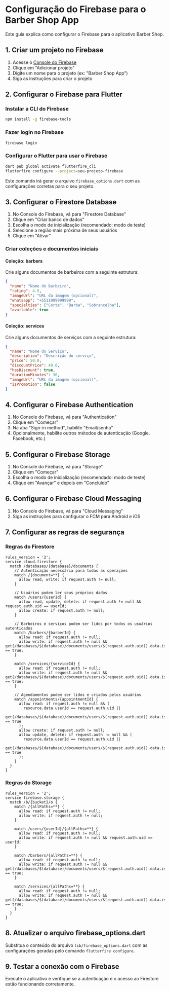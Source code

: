 # Configuração do Firebase para o Barber Shop App

Este guia explica como configurar o Firebase para o aplicativo Barber Shop.

## 1. Criar um projeto no Firebase

1. Acesse o [Console do Firebase](https://console.firebase.google.com/)
2. Clique em "Adicionar projeto"
3. Digite um nome para o projeto (ex: "Barber Shop App")
4. Siga as instruções para criar o projeto

## 2. Configurar o Firebase para Flutter

### Instalar a CLI do Firebase

```bash
npm install -g firebase-tools
```

### Fazer login no Firebase

```bash
firebase login
```

### Configurar o Flutter para usar o Firebase

```bash
dart pub global activate flutterfire_cli
flutterfire configure --project=seu-projeto-firebase
```

Este comando irá gerar o arquivo `firebase_options.dart` com as configurações corretas para o seu projeto.

## 3. Configurar o Firestore Database

1. No Console do Firebase, vá para "Firestore Database"
2. Clique em "Criar banco de dados"
3. Escolha o modo de inicialização (recomendado: modo de teste)
4. Selecione a região mais próxima de seus usuários
5. Clique em "Ativar"

### Criar coleções e documentos iniciais

#### Coleção: barbers

Crie alguns documentos de barbeiros com a seguinte estrutura:

```json
{
  "name": "Nome do Barbeiro",
  "rating": 4.5,
  "imageUrl": "URL da imagem (opcional)",
  "whatsapp": "+5511999999999",
  "specialties": ["Corte", "Barba", "Sobrancelha"],
  "available": true
}
```

#### Coleção: services

Crie alguns documentos de serviços com a seguinte estrutura:

```json
{
  "name": "Nome do Serviço",
  "description": "Descrição do serviço",
  "price": 50.0,
  "discountPrice": 40.0,
  "hasDiscount": true,
  "durationMinutes": 30,
  "imageUrl": "URL da imagem (opcional)",
  "isPromotion": false
}
```

## 4. Configurar o Firebase Authentication

1. No Console do Firebase, vá para "Authentication"
2. Clique em "Começar"
3. Na aba "Sign-in method", habilite "Email/senha"
4. Opcionalmente, habilite outros métodos de autenticação (Google, Facebook, etc.)

## 5. Configurar o Firebase Storage

1. No Console do Firebase, vá para "Storage"
2. Clique em "Começar"
3. Escolha o modo de inicialização (recomendado: modo de teste)
4. Clique em "Avançar" e depois em "Concluído"

## 6. Configurar o Firebase Cloud Messaging

1. No Console do Firebase, vá para "Cloud Messaging"
2. Siga as instruções para configurar o FCM para Android e iOS

## 7. Configurar as regras de segurança

### Regras do Firestore

```
rules_version = '2';
service cloud.firestore {
  match /databases/{database}/documents {
    // Autenticação necessária para todas as operações
    match /{document=**} {
      allow read, write: if request.auth != null;
    }
    
    // Usuários podem ler seus próprios dados
    match /users/{userId} {
      allow read, update, delete: if request.auth != null && request.auth.uid == userId;
      allow create: if request.auth != null;
    }
    
    // Barbeiros e serviços podem ser lidos por todos os usuários autenticados
    match /barbers/{barberId} {
      allow read: if request.auth != null;
      allow write: if request.auth != null && get(/databases/$(database)/documents/users/$(request.auth.uid)).data.isAdmin == true;
    }
    
    match /services/{serviceId} {
      allow read: if request.auth != null;
      allow write: if request.auth != null && get(/databases/$(database)/documents/users/$(request.auth.uid)).data.isAdmin == true;
    }
    
    // Agendamentos podem ser lidos e criados pelos usuários
    match /appointments/{appointmentId} {
      allow read: if request.auth != null && (
        resource.data.userId == request.auth.uid || 
        get(/databases/$(database)/documents/users/$(request.auth.uid)).data.isAdmin == true
      );
      allow create: if request.auth != null;
      allow update, delete: if request.auth != null && (
        resource.data.userId == request.auth.uid || 
        get(/databases/$(database)/documents/users/$(request.auth.uid)).data.isAdmin == true
      );
    }
  }
}
```

### Regras do Storage

```
rules_version = '2';
service firebase.storage {
  match /b/{bucket}/o {
    match /{allPaths=**} {
      allow read: if request.auth != null;
      allow write: if request.auth != null;
    }
    
    match /users/{userId}/{allPaths=**} {
      allow read: if request.auth != null;
      allow write: if request.auth != null && request.auth.uid == userId;
    }
    
    match /barbers/{allPaths=**} {
      allow read: if request.auth != null;
      allow write: if request.auth != null && get(/databases/$(database)/documents/users/$(request.auth.uid)).data.isAdmin == true;
    }
    
    match /services/{allPaths=**} {
      allow read: if request.auth != null;
      allow write: if request.auth != null && get(/databases/$(database)/documents/users/$(request.auth.uid)).data.isAdmin == true;
    }
  }
}
```

## 8. Atualizar o arquivo firebase_options.dart

Substitua o conteúdo do arquivo `lib/firebase_options.dart` com as configurações geradas pelo comando `flutterfire configure`.

## 9. Testar a conexão com o Firebase

Execute o aplicativo e verifique se a autenticação e o acesso ao Firestore estão funcionando corretamente.